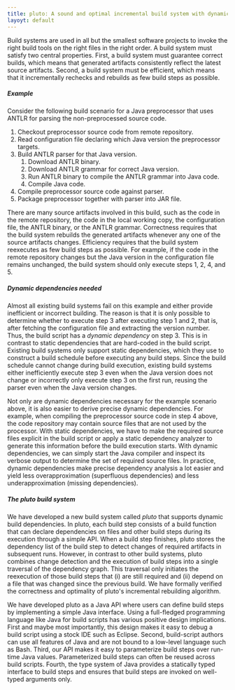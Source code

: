 ```yaml
---
title: pluto: A sound and optimal incremental build system with dynamic dependencies
layoyt: default
---
```


Build systems are used in all but the smallest software projects to invoke the
right build tools on the right files in the right order. A build system must
satisfy two central properties. First, a build system must guarantee correct
builds, which means that generated artifacts consistently reflect the latest
source artifacts. Second, a build system must be efficient, which means that it
incrementally rechecks and rebuilds as few build steps as possible.

##### Example

Consider the following build scenario for a Java preprocessor that
uses ANTLR for parsing the non-preprocessed source code.

1. Checkout preprocessor source code from remote repository.
2. Read configuration file declaring which Java version the preprocessor
   targets.
3. Build ANTLR parser for that Java version.
	1. Download ANTLR binary.
    2. Download ANTLR grammar for correct Java version.
    3. Run ANTLR binary to compile the ANTLR grammar into Java code.
    4. Compile Java code.
4. Compile preprocessor source code against parser.
5. Package preprocessor together with parser into JAR file.

There are many source artifacts involved in this build, such as the code in the
remote repository, the code in the local working copy, the configuration file,
the ANTLR binary, or the ANTLR grammar. Correctness requires that the build
system rebuilds the generated artifacts whenever any one of the source artifacts
changes. Efficiency requires that the build system reexecutes as few build steps
as possible. For example, if the code in the remote repository changes but the
Java version in the configuration file remains unchanged, the build system
should only execute steps 1, 2, 4, and 5.

##### Dynamic dependencies needed

Almost all existing build systems fail on this example and either provide
inefficient or incorrect building. The reason is that it is only possible to
determine whether to execute step 3 after executing step 1 and 2, that is, after
fetching the configuration file and extracting the version number. Thus, the
build script has a *dynamic dependency* on step 3. This is in contrast to static
dependencies that are hard-coded in the build script. Existing build systems
only support static dependencies, which they use to construct a build schedule
before executing any build steps. Since the build schedule cannot change during
build execution, existing build systems either inefficiently execute step 3 even
when the Java version does not change or incorrectly only execute step 3 on the
first run, reusing the parser even when the Java version changes.

Not only are dynamic dependencies necessary for the example scenario above, it
is also easier to derive precise dynamic dependencies. For example, when
compiling the preprocessor source code in step 4 above, the code repository may
contain source files that are not used by the processor. With static
dependencies, we have to make the required source files explicit in the build
script or apply a static dependency analyzer to generate this information before
the build execution starts. With dynamic dependencies, we can simply start the
Java compiler and inspect its verbose output to determine the set of required
source files. In practice, dynamic dependencies make precise dependency analysis
a lot easier and yield less overapproximation (superfluous dependencies) and
less underapproximation (missing dependencies).

##### The pluto build system

We have developed a new build system called *pluto* that supports dynamic build
dependencies. In pluto, each build step consists of a build function that can
declare dependencies on files and other build steps during its execution through
a simple API. When a build step finishes, pluto stores the dependency list of
the build step to detect changes of required artifacts in subsequent runs.
However, in contrast to other build systems, pluto combines change detection and
the execution of build steps into a single traversal of the dependency
graph. This traversal only initiates the reexecution of those build steps that
(i) are still required and (ii) depend on a file that was changed since the
previous build. We have formally verified the correctness and optimality of
pluto's incremental rebuilding algorithm.

We have developed pluto as a Java API where users can define build steps by
implementing a simple Java interface. Using a full-fledged programming language
like Java for build scripts has various positive design implications. First and
maybe most importantly, this design makes it easy to debug a build script using
a stock IDE such as Eclipse. Second, build-script authors can use all features
of Java and are not bound to a low-level language such as Bash. Third, our API
makes it easy to parameterize build steps over run-time Java
values. Parameterized build steps can often be reused across build
scripts. Fourth, the type system of Java provides a statically typed interface
to build steps and ensures that build steps are invoked on well-typed arguments
only.
